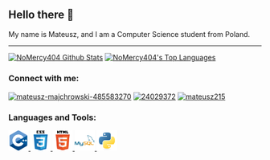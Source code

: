 ## Hello there 👋
My name is Mateusz, and I am a Computer Science student from Poland.

---

<a><a href="https://github.com/NoMercy404"><img alt="NoMercy404 Github Stats" src="https://github-readme-stats.vercel.app/api?username=nomercy404&show_icons=true&count_private=true&theme=react&border_color=FFFFFF&hide_border=true&bg_color=0D1117&title_color=FFFFFF&text_color=9f9f9f&icon_color=FF10F0" height="192px" width="49.5%"/></a>
<a href="https://github.com/NoMercy404"><img alt="NoMercy404's Top Languages"  src="https://github-readme-stats.vercel.app/api/top-langs?username=nomercy404&langs_count=8&layout=compact&count_private=true&theme=react&border_color=7F3FBF&bg_color=0D1117&hide_border=true&title_color=FFFFFF&icon_color=FF10F0&text_color=9f9f9f" height="192px" width="49.5%"/></a>





<h3 align="left">Connect with me:</h3>
<p align="left">
<a href="https://linkedin.com/in/mateusz-majchrowski-485583270" target="blank"><img align="center" src="https://raw.githubusercontent.com/rahuldkjain/github-profile-readme-generator/master/src/images/icons/Social/linked-in-alt.svg" alt="mateusz-majchrowski-485583270" height="30" width="40" /></a>
<a href="https://stackoverflow.com/users/24029372" target="blank"><img align="center" src="https://raw.githubusercontent.com/rahuldkjain/github-profile-readme-generator/master/src/images/icons/Social/stack-overflow.svg" alt="24029372" height="30" width="40" /></a>
<a href="https://www.leetcode.com/mateusz215" target="blank"><img align="center" src="https://raw.githubusercontent.com/rahuldkjain/github-profile-readme-generator/master/src/images/icons/Social/leet-code.svg" alt="mateusz215" height="30" width="40" /></a>


<h3 align="left">Languages and Tools:</h3>
<p align="left"> <a href="https://www.w3schools.com/cpp/" target="_blank" rel="noreferrer"> <img src="https://raw.githubusercontent.com/devicons/devicon/master/icons/cplusplus/cplusplus-original.svg" alt="cplusplus" width="40" height="40"/> </a> <a href="https://www.w3schools.com/css/" target="_blank" rel="noreferrer"> <img src="https://raw.githubusercontent.com/devicons/devicon/master/icons/css3/css3-original-wordmark.svg" alt="css3" width="40" height="40"/> </a> <a href="https://www.w3.org/html/" target="_blank" rel="noreferrer"> <img src="https://raw.githubusercontent.com/devicons/devicon/master/icons/html5/html5-original-wordmark.svg" alt="html5" width="40" height="40"/> </a> <a href="https://kotlinlang.org" target="_blank" rel="noreferrer"><img src="https://raw.githubusercontent.com/devicons/devicon/master/icons/mysql/mysql-original-wordmark.svg" alt="mysql" width="40" height="40"/> </a> <a href="https://www.python.org" target="_blank" rel="noreferrer"> <img src="https://raw.githubusercontent.com/devicons/devicon/master/icons/python/python-original.svg" alt="python" width="40" height="40"/> </a> </p>
